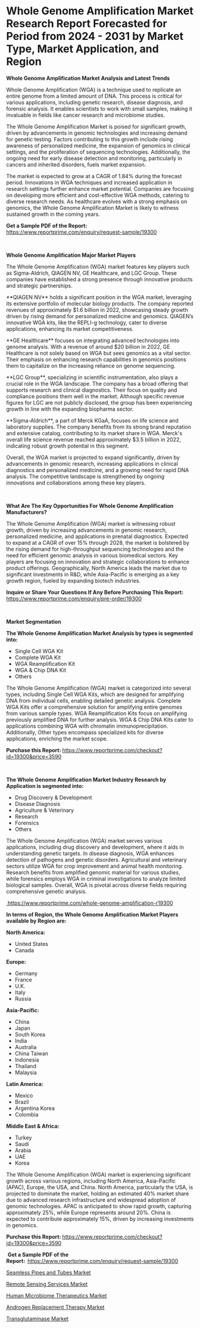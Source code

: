 <p><h1>Whole Genome Amplification Market Research Report Forecasted for Period from 2024 -  2031 by Market Type, Market Application, and Region</h1></p><p><strong>Whole Genome Amplification Market Analysis and Latest Trends</strong></p>
<p><p>Whole Genome Amplification (WGA) is a technique used to replicate an entire genome from a limited amount of DNA. This process is critical for various applications, including genetic research, disease diagnosis, and forensic analysis. It enables scientists to work with small samples, making it invaluable in fields like cancer research and microbiome studies.</p><p>The Whole Genome Amplification Market is poised for significant growth, driven by advancements in genomic technologies and increasing demand for genetic testing. Factors contributing to this growth include rising awareness of personalized medicine, the expansion of genomics in clinical settings, and the proliferation of sequencing technologies. Additionally, the ongoing need for early disease detection and monitoring, particularly in cancers and inherited disorders, fuels market expansion.</p><p>The market is expected to grow at a CAGR of 1.84% during the forecast period. Innovations in WGA techniques and increased application in research settings further enhance market potential. Companies are focusing on developing more efficient and cost-effective WGA methods, catering to diverse research needs. As healthcare evolves with a strong emphasis on genomics, the Whole Genome Amplification Market is likely to witness sustained growth in the coming years.</p></p>
<p><strong>Get a Sample PDF of the Report:&nbsp;</strong> <a href="https://www.reportprime.com/enquiry/request-sample/19300?utm_campaign=96&utm_medium=2&utm_source=Github&utm_content=ia&utm_term=22112024&utm_id=whole-genome-amplification">https://www.reportprime.com/enquiry/request-sample/19300</a></p>
<p>&nbsp;</p>
<p><strong>Whole Genome Amplification Major Market Players</strong></p>
<p><p>The Whole Genome Amplification (WGA) market features key players such as Sigma-Aldrich, QIAGEN NV, GE Healthcare, and LGC Group. These companies have established a strong presence through innovative products and strategic partnerships.</p><p>**QIAGEN NV** holds a significant position in the WGA market, leveraging its extensive portfolio of molecular biology products. The company reported revenues of approximately $1.6 billion in 2022, showcasing steady growth driven by rising demand for personalized medicine and genomics. QIAGEN’s innovative WGA kits, like the REPLI-g technology, cater to diverse applications, enhancing its market competitiveness.</p><p>**GE Healthcare** focuses on integrating advanced technologies into genome analysis. With a revenue of around $20 billion in 2022, GE Healthcare is not solely based on WGA but sees genomics as a vital sector. Their emphasis on enhancing research capabilities in genomics positions them to capitalize on the increasing reliance on genome sequencing.</p><p>**LGC Group**, specializing in scientific instrumentation, also plays a crucial role in the WGA landscape. The company has a broad offering that supports research and clinical diagnostics. Their focus on quality and compliance positions them well in the market. Although specific revenue figures for LGC are not publicly disclosed, the group has been experiencing growth in line with the expanding biopharma sector.</p><p>**Sigma-Aldrich**, a part of Merck KGaA, focuses on life science and laboratory supplies. The company benefits from its strong brand reputation and extensive catalog, contributing to its market share in WGA. Merck's overall life science revenue reached approximately $3.5 billion in 2022, indicating robust growth potential in this segment.</p><p>Overall, the WGA market is projected to expand significantly, driven by advancements in genomic research, increasing applications in clinical diagnostics and personalized medicine, and a growing need for rapid DNA analysis. The competitive landscape is strengthened by ongoing innovations and collaborations among these key players.</p></p>
<p>&nbsp;</p>
<p><strong>What Are The Key Opportunities For Whole Genome Amplification Manufacturers?</strong></p>
<p><p>The Whole Genome Amplification (WGA) market is witnessing robust growth, driven by increasing advancements in genomic research, personalized medicine, and applications in prenatal diagnostics. Expected to expand at a CAGR of over 15% through 2028, the market is bolstered by the rising demand for high-throughput sequencing technologies and the need for efficient genomic analysis in various biomedical sectors. Key players are focusing on innovation and strategic collaborations to enhance product offerings. Geographically, North America leads the market due to significant investments in R&D, while Asia-Pacific is emerging as a key growth region, fueled by expanding biotech industries.</p></p>
<p><strong>Inquire or Share Your Questions If Any Before Purchasing This Report:</strong> <a href="https://www.reportprime.com/enquiry/pre-order/19300?utm_campaign=96&utm_medium=2&utm_source=Github&utm_content=ia&utm_term=22112024&utm_id=whole-genome-amplification">https://www.reportprime.com/enquiry/pre-order/19300</a></p>
<p>&nbsp;</p>
<p><strong>Market Segmentation</strong></p>
<p><strong>The Whole Genome Amplification Market Analysis by types is segmented into:</strong></p>
<p><ul><li>Single Cell WGA Kit</li><li>Complete WGA Kit</li><li>WGA Reamplification Kit</li><li>WGA & Chip DNA Kit</li><li>Others</li></ul></p>
<p><p>The Whole Genome Amplification (WGA) market is categorized into several types, including Single Cell WGA Kits, which are designed for amplifying DNA from individual cells, enabling detailed genetic analysis. Complete WGA Kits offer a comprehensive solution for amplifying entire genomes from various sample types. WGA Reamplification Kits focus on amplifying previously amplified DNA for further analysis. WGA & Chip DNA Kits cater to applications combining WGA with chromatin immunoprecipitation. Additionally, Other types encompass specialized kits for diverse applications, enriching the market scope.</p></p>
<p><strong>Purchase this Report:&nbsp;</strong><a href="https://www.reportprime.com/checkout?id=19300&price=3590&utm_campaign=96&utm_medium=2&utm_source=Github&utm_content=ia&utm_term=22112024&utm_id=whole-genome-amplification">https://www.reportprime.com/checkout?id=19300&price=3590</a></p>
<p>&nbsp;</p>
<p><strong>The Whole Genome Amplification Market Industry Research by Application is segmented into:</strong></p>
<p><ul><li>Drug Discovery & Development</li><li>Disease Diagnosis</li><li>Agriculture & Veterinary</li><li>Research</li><li>Forensics</li><li>Others</li></ul></p>
<p><p>The Whole Genome Amplification (WGA) market serves various applications, including drug discovery and development, where it aids in understanding genetic targets. In disease diagnosis, WGA enhances detection of pathogens and genetic disorders. Agricultural and veterinary sectors utilize WGA for crop improvement and animal health monitoring. Research benefits from amplified genomic material for various studies, while forensics employs WGA in criminal investigations to analyze limited biological samples. Overall, WGA is pivotal across diverse fields requiring comprehensive genetic analysis.</p></p>
<p><a href="https://www.reportprime.com/whole-genome-amplification-r19300?utm_campaign=96&utm_medium=2&utm_source=Github&utm_content=ia&utm_term=22112024&utm_id=whole-genome-amplification">&nbsp;https://www.reportprime.com/whole-genome-amplification-r19300</a></p>
<p><strong>In terms of Region, the Whole Genome Amplification Market Players available by Region are:</strong></p>
<p>
    <p> <strong> North America: </strong>
        <ul>
            <li>United States</li>
            <li>Canada</li>
        </ul>
        </p> 
    <p> <strong> Europe: </strong>
        <ul>
            <li>Germany</li>
            <li>France</li>
            <li>U.K.</li>
            <li>Italy</li>
            <li>Russia</li>
        </ul>
        </p> 
    <p> <strong> Asia-Pacific: </strong>
        <ul>
            <li>China</li>
            <li>Japan</li>
            <li>South Korea</li>
            <li>India</li>
            <li>Australia</li>
            <li>China Taiwan</li>
            <li>Indonesia</li>
            <li>Thailand</li>
            <li>Malaysia</li>
        </ul>
        </p> 
    <p> <strong> Latin America: </strong>
        <ul>
            <li>Mexico</li>
            <li>Brazil</li>
            <li>Argentina Korea</li>
            <li>Colombia</li>
        </ul>
        </p> 
    <p> <strong> Middle East & Africa: </strong>
        <ul>
            <li>Turkey</li>
            <li>Saudi</li>
            <li>Arabia</li>
            <li>UAE</li>
            <li>Korea</li>
        </ul>
    </p>
    </p>
<p><p>The Whole Genome Amplification (WGA) market is experiencing significant growth across various regions, including North America, Asia-Pacific (APAC), Europe, the USA, and China. North America, particularly the USA, is projected to dominate the market, holding an estimated 40% market share due to advanced research infrastructure and widespread adoption of genomic technologies. APAC is anticipated to show rapid growth, capturing approximately 25%, while Europe represents around 20%. China is expected to contribute approximately 15%, driven by increasing investments in genomics.</p></p>
<p><strong>Purchase this Report: </strong><a href="https://www.reportprime.com/checkout?id=19300&price=3590&utm_campaign=96&utm_medium=2&utm_source=Github&utm_content=ia&utm_term=22112024&utm_id=whole-genome-amplification">https://www.reportprime.com/checkout?id=19300&price=3590</a></p>
<p>&nbsp;<strong>Get a Sample PDF of the Report:&nbsp;&nbsp;</strong><a href="https://www.reportprime.com/enquiry/request-sample/19300?utm_campaign=96&utm_medium=2&utm_source=Github&utm_content=ia&utm_term=22112024&utm_id=whole-genome-amplification">https://www.reportprime.com/enquiry/request-sample/19300</a></p>
<p><strong></strong></p>
<p><p><a href="https://issuu.com/reportprime-2/docs/seamless-pipes-and-tubes-market-siz_bc96e2c0a15cb0?utm_campaign=96&utm_medium=2&utm_source=Github&utm_content=ia&utm_term=22112024&utm_id=whole-genome-amplification">Seamless Pipes and Tubes Market</a></p><p><a href="https://issuu.com/reportprime-2/docs/remote-sensing-services-market-size_d820c453feeb76?utm_campaign=96&utm_medium=2&utm_source=Github&utm_content=ia&utm_term=22112024&utm_id=whole-genome-amplification">Remote Sensing Services Market</a></p><p><a href="https://www.linkedin.com/pulse/human-microbiome-therapeutics-market-analysis-trends-revenue-fbpve?utm_campaign=96&utm_medium=2&utm_source=Github&utm_content=ia&utm_term=22112024&utm_id=whole-genome-amplification">Human Microbiome Therapeutics Market</a></p><p><a href="https://github.com/wwwkeltoum/Market-Research-Report-List-5/blob/main/androgen-replacement-therapy-market.md?utm_campaign=96&utm_medium=2&utm_source=Github&utm_content=ia&utm_term=22112024&utm_id=whole-genome-amplification">Androgen Replacement Therapy Market</a></p><p><a href="https://github.com/becknetommye198181/Market-Research-Report-List-1/blob/main/transglutaminase-market.md?utm_campaign=96&utm_medium=2&utm_source=Github&utm_content=ia&utm_term=22112024&utm_id=whole-genome-amplification">Transglutaminase Market</a></p></p>